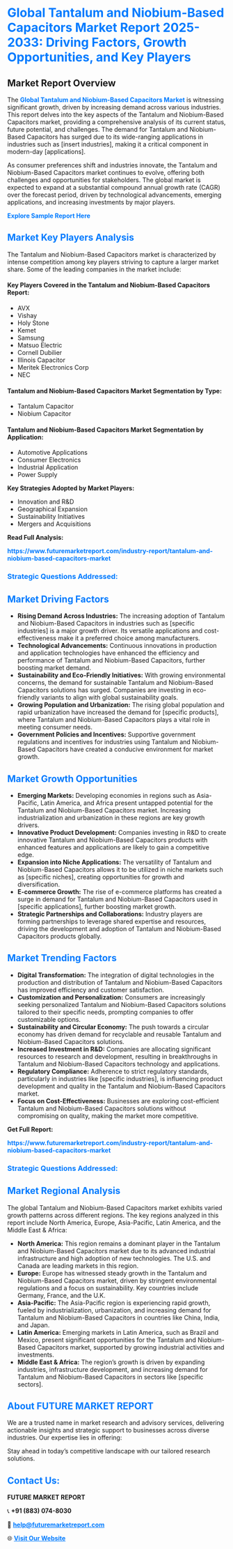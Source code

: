 <h1 style="color: #007BFF;">Global Tantalum and Niobium-Based Capacitors Market Report 2025-2033: Driving Factors, Growth Opportunities, and Key Players</h1>

<section id="overview">
<h2>Market Report Overview</h2>
<p>The <a href="https://www.futuremarketreport.com/industry-report/tantalum-and-niobium-based-capacitors-market" style="color: #007BFF; text-decoration: none;"><strong>Global Tantalum and Niobium-Based Capacitors Market</strong></a> is witnessing significant growth, driven by increasing demand across various industries. This report delves into the key aspects of the Tantalum and Niobium-Based Capacitors market, providing a comprehensive analysis of its current status, future potential, and challenges. The demand for Tantalum and Niobium-Based Capacitors has surged due to its wide-ranging applications in industries such as [insert industries], making it a critical component in modern-day [applications].</p>
<p>As consumer preferences shift and industries innovate, the Tantalum and Niobium-Based Capacitors market continues to evolve, offering both challenges and opportunities for stakeholders. The global market is expected to expand at a substantial compound annual growth rate (CAGR) over the forecast period, driven by technological advancements, emerging applications, and increasing investments by major players.</p>
</section>

<section id="overview">
<p><a href="https://www.futuremarketreport.com/request-sample/reportId=59604" style="color: #007BFF; text-decoration: none;"><strong>Explore Sample Report Here</strong></a></p>
</section>

<section id="key-players">
<h2 style="color: #007BFF;">Market Key Players Analysis</h2>
<p>The Tantalum and Niobium-Based Capacitors market is characterized by intense competition among key players striving to capture a larger market share. Some of the leading companies in the market include:</p>
<h4>Key Players Covered in the Tantalum and Niobium-Based Capacitors Report:</h4>
<ul><li>AVX</li><li>Vishay</li><li>Holy Stone</li><li>Kemet</li><li>Samsung</li><li>Matsuo Electric</li><li>Cornell Dubilier</li><li>Illinois Capacitor</li><li>Meritek Electronics Corp</li><li>NEC</li></ul>
<h4>Tantalum and Niobium-Based Capacitors Market Segmentation by Type:</h4>
<ul><li>Tantalum Capacitor</li><li>Niobium Capacitor</li></ul>

<h4>Tantalum and Niobium-Based Capacitors Market Segmentation by Application:</h4>
<ul><li>Automotive Applications</li><li>Consumer Electronics</li><li>Industrial Application</li><li>Power Supply</li></ul>
<p><strong>Key Strategies Adopted by Market Players:</strong></p>
<ul>
<li>Innovation and R&D</li>
<li>Geographical Expansion</li>
<li>Sustainability Initiatives</li>
<li>Mergers and Acquisitions</li>
</ul>
</section>

<section>
<p><strong>Read Full Analysis: </strong></p><a href="https://www.futuremarketreport.com/industry-report/tantalum-and-niobium-based-capacitors-market" style="color: #007BFF; text-decoration: none;"><strong>https://www.futuremarketreport.com/industry-report/tantalum-and-niobium-based-capacitors-market</strong></a>
<h3 style="color: #007BFF;">Strategic Questions Addressed:</h3>
</section>

<section id="driving-factors">
<h2 style="color: #007BFF;">Market Driving Factors</h2>
<ul>
<li><strong>Rising Demand Across Industries:</strong> The increasing adoption of Tantalum and Niobium-Based Capacitors in industries such as [specific industries] is a major growth driver. Its versatile applications and cost-effectiveness make it a preferred choice among manufacturers.</li>
<li><strong>Technological Advancements:</strong> Continuous innovations in production and application technologies have enhanced the efficiency and performance of Tantalum and Niobium-Based Capacitors, further boosting market demand.</li>
<li><strong>Sustainability and Eco-Friendly Initiatives:</strong> With growing environmental concerns, the demand for sustainable Tantalum and Niobium-Based Capacitors solutions has surged. Companies are investing in eco-friendly variants to align with global sustainability goals.</li>
<li><strong>Growing Population and Urbanization:</strong> The rising global population and rapid urbanization have increased the demand for [specific products], where Tantalum and Niobium-Based Capacitors plays a vital role in meeting consumer needs.</li>
<li><strong>Government Policies and Incentives:</strong> Supportive government regulations and incentives for industries using Tantalum and Niobium-Based Capacitors have created a conducive environment for market growth.</li>
</ul>
</section>

<section id="growth-opportunities">
<h2 style="color: #007BFF;">Market Growth Opportunities</h2>
<ul>
<li><strong>Emerging Markets:</strong> Developing economies in regions such as Asia-Pacific, Latin America, and Africa present untapped potential for the Tantalum and Niobium-Based Capacitors market. Increasing industrialization and urbanization in these regions are key growth drivers.</li>
<li><strong>Innovative Product Development:</strong> Companies investing in R&D to create innovative Tantalum and Niobium-Based Capacitors products with enhanced features and applications are likely to gain a competitive edge.</li>
<li><strong>Expansion into Niche Applications:</strong> The versatility of Tantalum and Niobium-Based Capacitors allows it to be utilized in niche markets such as [specific niches], creating opportunities for growth and diversification.</li>
<li><strong>E-commerce Growth:</strong> The rise of e-commerce platforms has created a surge in demand for Tantalum and Niobium-Based Capacitors used in [specific applications], further boosting market growth.</li>
<li><strong>Strategic Partnerships and Collaborations:</strong> Industry players are forming partnerships to leverage shared expertise and resources, driving the development and adoption of Tantalum and Niobium-Based Capacitors products globally.</li>
</ul>
</section>

<section id="trending-factors">
<h2 style="color: #007BFF;">Market Trending Factors</h2>
<ul>
<li><strong>Digital Transformation:</strong> The integration of digital technologies in the production and distribution of Tantalum and Niobium-Based Capacitors has improved efficiency and customer satisfaction.</li>
<li><strong>Customization and Personalization:</strong> Consumers are increasingly seeking personalized Tantalum and Niobium-Based Capacitors solutions tailored to their specific needs, prompting companies to offer customizable options.</li>
<li><strong>Sustainability and Circular Economy:</strong> The push towards a circular economy has driven demand for recyclable and reusable Tantalum and Niobium-Based Capacitors solutions.</li>
<li><strong>Increased Investment in R&D:</strong> Companies are allocating significant resources to research and development, resulting in breakthroughs in Tantalum and Niobium-Based Capacitors technology and applications.</li>
<li><strong>Regulatory Compliance:</strong> Adherence to strict regulatory standards, particularly in industries like [specific industries], is influencing product development and quality in the Tantalum and Niobium-Based Capacitors market.</li>
<li><strong>Focus on Cost-Effectiveness:</strong> Businesses are exploring cost-efficient Tantalum and Niobium-Based Capacitors solutions without compromising on quality, making the market more competitive.</li>
</ul>
</section>

<section>
<p><strong>Get Full Report: </strong></p><a href="https://www.futuremarketreport.com/industry-report/tantalum-and-niobium-based-capacitors-market" style="color: #007BFF; text-decoration: none;"><strong>https://www.futuremarketreport.com/industry-report/tantalum-and-niobium-based-capacitors-market</strong></a>
<h3 style="color: #007BFF;">Strategic Questions Addressed:</h3>
</section>


<section id="regional-analysis">
<h2 style="color: #007BFF;">Market Regional Analysis</h2>
<p>The global Tantalum and Niobium-Based Capacitors market exhibits varied growth patterns across different regions. The key regions analyzed in this report include North America, Europe, Asia-Pacific, Latin America, and the Middle East & Africa:</p>
<ul>
<li><strong>North America:</strong> This region remains a dominant player in the Tantalum and Niobium-Based Capacitors market due to its advanced industrial infrastructure and high adoption of new technologies. The U.S. and Canada are leading markets in this region.</li>
<li><strong>Europe:</strong> Europe has witnessed steady growth in the Tantalum and Niobium-Based Capacitors market, driven by stringent environmental regulations and a focus on sustainability. Key countries include Germany, France, and the U.K.</li>
<li><strong>Asia-Pacific:</strong> The Asia-Pacific region is experiencing rapid growth, fueled by industrialization, urbanization, and increasing demand for Tantalum and Niobium-Based Capacitors in countries like China, India, and Japan.</li>
<li><strong>Latin America:</strong> Emerging markets in Latin America, such as Brazil and Mexico, present significant opportunities for the Tantalum and Niobium-Based Capacitors market, supported by growing industrial activities and investments.</li>
<li><strong>Middle East & Africa:</strong> The region’s growth is driven by expanding industries, infrastructure development, and increasing demand for Tantalum and Niobium-Based Capacitors in sectors like [specific sectors].</li>
</ul>
</section>

<footer>
<h2 style="color: #007BFF;">About FUTURE MARKET REPORT</h2>
<p>We are a trusted name in market research and advisory services, delivering actionable insights and strategic support to businesses across diverse industries. Our expertise lies in offering:</p>

<p>Stay ahead in today’s competitive landscape with our tailored research solutions.</p>

<h2 style="color: #007BFF;">Contact Us:</h2>
<p><strong>FUTURE MARKET REPORT</strong></p>
<p>📞 <strong>+91 (883) 074-8030</strong></p>
<p>📧 <strong><a href="mailto:help@futuremarketreport.com" style="color: #007BFF;">help@futuremarketreport.com</a></strong></p>
<p>🌐 <strong><a href="https://www.futuremarketreport.com/" style="color: #007BFF;">Visit Our Website</a></strong></p>
</footer>